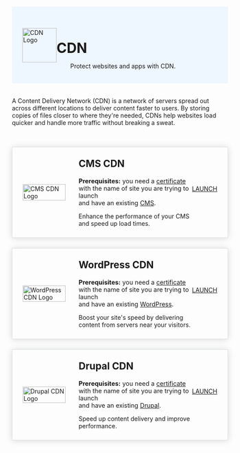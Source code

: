 #

<div class="header">
  <div class="inner">
    <img src="/static/images/logos/cdn.png" alt="CDN Logo">
    <div>
      <h1>CDN</h1>
      <p style="padding-left: 2rem; margin-bottom: 0;">Protect websites and apps with CDN.</p>
    </div>
  </div>
</div>

A Content Delivery Network (CDN) is a network of servers spread out across different locations to deliver content faster to users. By storing copies of files closer to where they're needed, CDNs help websites load quicker and handle more traffic without breaking a sweat.

<div class="card-lg" style="margin: 3rem 0 1.5rem;">
  <div style="display: flex; align-items: center; justify-content: start;">
    <div style="width: 120px;">
      <img src="/static/images/logos/cdn-cms.png" alt="CMS CDN Logo" style="width: 100%;">
    </div>
    <div style="margin-left: 30px; width: 80%;">
      <h2>CMS CDN</h2>
      <p style="font-size: .9rem;"><strong>Prerequisites:</strong> you need a <a href="https://console.aws.amazon.com/acm/" target="_blank">certificate</a> with the name of site you are trying to launch <br>and have an existing <a href="/quickstart/cms/solodev-cms" target="_blank">CMS</a>.</p>
      <p class="mt-2" style="margin-bottom: 0;">Enhance the performance of your CMS and speed up load times.</p>
    </div>
  </div>
  <div>
    <a href="https://us-east-1.console.aws.amazon.com/cloudformation/home?region=us-east-1#/stacks/create?stackName=cms-cdn&templateURL=https://solodev-cms.s3.amazonaws.com/cloudformation/cloudfront-cms.yaml" class="btn-orange-lg" target="_blank">LAUNCH <img src="/static/images/icons/circle-play-solid.svg" style="width: 16px; margin-left: 1rem;"></a>
  </div>
</div>

<div class="card-lg" style="margin-bottom: 1.5rem;">
  <div style="display: flex; align-items: center; justify-content: start;">
    <div style="width: 120px;">
      <img src="/static/images/logos/cdn-wordpress.png" alt="WordPress CDN Logo" style="width: 100%;">
    </div>
    <div style="margin-left: 30px; width: 80%;">
      <h2>WordPress CDN</h2>
      <p style="font-size: .9rem;"><strong>Prerequisites:</strong> you need a <a href="https://console.aws.amazon.com/acm/" target="_blank">certificate</a> with the name of site you are trying to launch <br>and have an existing <a href="/quickstart/cms/wordpress" target="_blank">WordPress</a>.</p>
      <p class="mt-2" style="margin-bottom: 0;">Boost your site's speed by delivering content from servers near your visitors.</p>
    </div>
  </div>
  <div>
    <a href="https://us-east-1.console.aws.amazon.com/cloudformation/home?region=us-east-1#/stacks/create?stackName=cms-cdn&templateURL=https://s3.amazonaws.com/wordpress-release/cloudformation/cloudfront-wordpress.yaml" class="btn-orange-lg" target="_blank">LAUNCH <img src="/static/images/icons/circle-play-solid.svg" style="width: 16px; margin-left: 1rem;"></a>
  </div>
</div>

<div class="card-lg" style="margin-bottom: 1.5rem;">
  <div style="display: flex; align-items: center; justify-content: start;">
    <div style="width: 120px;">
      <img src="/static/images/icons/drupal-cdn.jpg" alt="Drupal CDN Logo" style="width: 100%;">
    </div>
    <div style="margin-left: 30px; width: 80%;">
      <h2>Drupal CDN</h2>
      <p style="font-size: .9rem;"><strong>Prerequisites:</strong> you need a <a href="https://console.aws.amazon.com/acm/" target="_blank">certificate</a> with the name of site you are trying to launch <br>and have an existing <a href="/quickstart/cms/drupal" target="_blank">Drupal</a>.</p>
      <p class="mt-2" style="margin-bottom: 0;">Speed up content delivery and improve performance.</p>
    </div>
  </div>
  <div>
    <a href="https://us-east-1.console.aws.amazon.com/cloudformation/home?region=us-east-1#/stacks/create?stackName=cms-cdn&templateURL=https://s3.amazonaws.com/drupal-release/cloudformation/cloudfront-drupal.yaml" class="btn-orange-lg" target="_blank">LAUNCH <img src="/static/images/icons/circle-play-solid.svg" style="width: 16px; margin-left: 1rem;"></a>
  </div>
</div>

<style>
  .card-lg {
    border: 1px solid #dee2e6;
    box-shadow: 0 1px 15px rgba(0, 0, 0, .15);
    padding: 1.5rem;
    display: flex;
    align-items: center;
    justify-content: space-between;
  }
  .card-lg h2 {
    margin-top: 0;
    font-size: 1.4rem;
  }
  /* Headers */
  .header {
    display: flex;
    align-items: center;
    justify-content: space-between;
    padding: 2rem 1.5rem;
    margin-bottom: 2rem;
    background-color: #eef6ff;
  }
  .header .inner {
    display: flex;
    align-items: center;
    justify-content: start;
  }
  .header img {
    width: 80px;
  }
  .header h1 {
    margin-left: 0;
    font-size: 2rem;
    margin-bottom: 0.25rem;
  }
  .header p {
    padding-left: 2rem;
    margin-bottom: 0;
  }
</style>